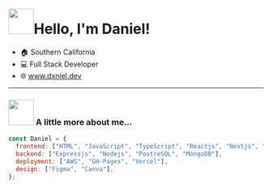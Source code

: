 <h1 align="left" id="macropower-title"><img src="https://media.giphy.com/media/xUA7b5PIAKwmSZiTxC/giphy.gif" width="50">Hello, I'm Daniel!</h1>

- :house: Southern California
- :computer: Full Stack Developer
 - 🌐 <a href="https://www.dxniel.dev">www.dxniel.dev</a>
---

### <img src="https://media.giphy.com/media/BmzqC8YEtarJK/giphy.gif" width="50"> A little more about me...





```JavaScript
const Daniel = {
  frontend: ["HTML", "JavaScript", "TypeScript", "Reactjs", "Nextjs", "CSS", "Tailwind"],
  backend: ["Expressjs", "Nodejs", "PostreSQL", "MongoDB"],
  deployment: ["AWS", "GH-Pages", "Vercel"],
  design: ["Figma", "Canva"],
};
```
